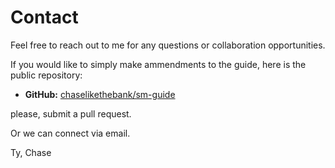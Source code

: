 # Contact


Feel free to reach out to me for any questions or collaboration opportunities. 

If you would like to simply make ammendments to the guide, here is the public repository: 

- **GitHub:** [chaselikethebank/sm-guide](https://github.com/chaselikethebank/sm-guide)

please, submit a pull request.

Or we can connect via email.

Ty,
Chase

<!-- ## Contact Information

For inquiries, please contact me through GitHub or use the following email address:

<!-- - **Email:** [your.email@example.com] -->

<!-- I look forward to hearing from you! -->


